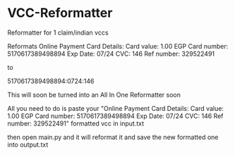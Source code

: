 # VCC-Reformatter
Reformatter for 1 claim/indian vccs

Reformats
Online Payment Card Details: 
Card value: 1.00 EGP 
Card number: 5170617389498894 
Exp Date: 07/24 
CVC: 146 
Ref number: 329522491

to

5170617389498894:0724:146


This will soon be turned into an All In One Reformatter soon


All you need to do is paste your 
"Online Payment Card Details: 
Card value: 1.00 EGP 
Card number: 5170617389498894 
Exp Date: 07/24 
CVC: 146 
Ref number: 329522491"
formatted vcc in input.txt

then open main.py
and it will reformat it and save the new formatted one into output.txt
